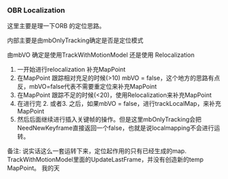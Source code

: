 <!--
 * @Author: Liu Weilong
 * @Date: 2021-06-16 12:52:56
 * @LastEditors: Liu Weilong
 * @LastEditTime: 2021-06-16 13:10:30
 * @Description: 
-->
### OBR Localization 
这里主要是理一下ORB 的定位思路。

内部主要是由mbOnlyTracking确定是否是定位模式

由mbVO 确定是使用TrackWithMotionModel 还是使用 Relocalization

1. 一开始进行relocalization 补充MapPoint
2. 在MapPoint 跟踪相对充足的时候(>10) mbVO = false，这个地方的思路有点反，mbVO=false代表不需要重定位来补充MapPoint
3. 在MapPoint 跟踪不足的时候(<20)，使用Relocalization来补充MapPoint 
4. 在进行完 2. 或者3. 之后，如果mbVO = false，进行trackLocalMap，来补充MapPoint
5. 然后后面继续进行插入关键帧的操作。但是这里mbOnlyTracking会把NeedNewKeyframe直接返回一个false，也就是说localmapping不会进行运转。

备注: 说实话这么一套运转下来，定位起作用的只有已经生成的map. TrackWithMotionModel里面的UpdateLastFrame，并没有创造新的temp MapPoint。 我的天